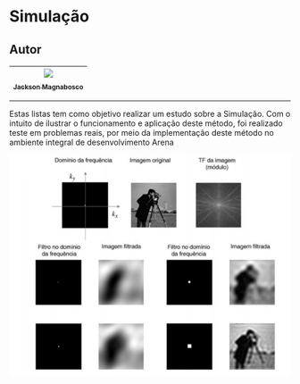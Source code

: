 Simulação
===============================================

## Autor

 | [<img src="https://avatars1.githubusercontent.com/u/46221221?s=460&u=0d161e390cdad66e925f3d52cece6c3e65a23eb2&v=4" width=115><br><sub>Jackson Magnabosco</sub>](https://github.com/jacksonn455) |
  | :---: |
--------------------

Estas listas tem como objetivo realizar um estudo sobre a Simulação. Com o
intuito de ilustrar o funcionamento e aplicação deste método, foi realizado teste em
problemas reais, por meio da implementação deste método no ambiente integral de
desenvolvimento Arena

![](https://github.com/jacksonn455/Processamento-de-imagem/blob/master/img.png)
